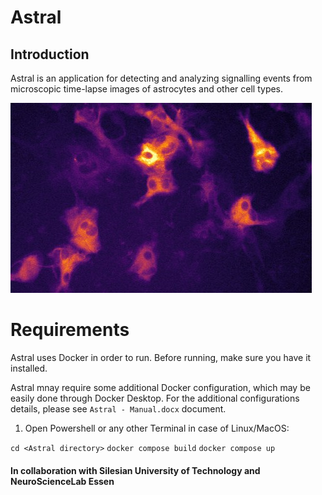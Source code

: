 # Astral

## Introduction

Astral is an application for detecting and analyzing signalling events from microscopic time-lapse images of astrocytes and other cell types.

![Screenshot](cfg/Astral.jpg)


# Requirements

Astral uses Docker in order to run. Before running, make sure you have it installed.

Astral mnay require some additional Docker configuration, which may be easily done through Docker Desktop. For the additional configurations details, please see `Astral - Manual.docx` document.

1. Open Powershell or any other Terminal in case of Linux/MacOS:

```cd <Astral directory>```
```docker compose build```
```docker compose up```

#### In collaboration with Silesian University of Technology and NeuroScienceLab Essen

